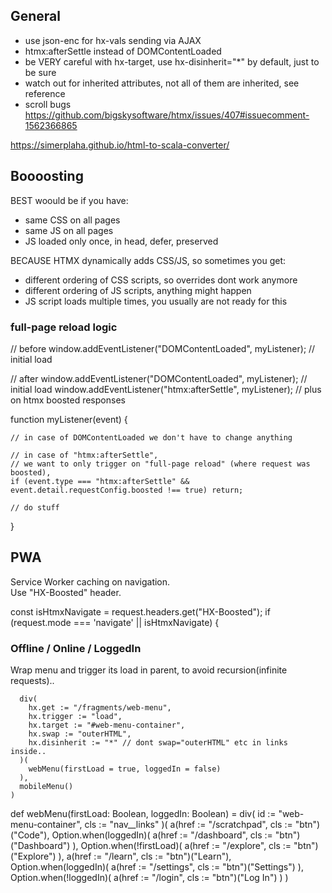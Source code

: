 
## General

- use json-enc for hx-vals sending via AJAX
- htmx:afterSettle instead of DOMContentLoaded
- be VERY careful with hx-target, use  hx-disinherit="*" by default, just to be sure
- watch out for inherited attributes, not all of them are inherited, see reference
- scroll bugs https://github.com/bigskysoftware/htmx/issues/407#issuecomment-1562366865


https://simerplaha.github.io/html-to-scala-converter/

## Boooosting

BEST woould be if you have:
- same CSS on all pages
- same JS on all pages
- JS loaded only once, in head, defer, preserved


BECAUSE HTMX dynamically adds CSS/JS, so sometimes you get:
- different ordering of CSS scripts, so overrides dont work anymore
- different ordering of JS scripts, anything might happen
- JS script loads multiple times, you usually are not ready for this

### full-page reload logic

// before
window.addEventListener("DOMContentLoaded", myListener); // initial load

// after
window.addEventListener("DOMContentLoaded", myListener); // initial load
window.addEventListener("htmx:afterSettle", myListener); // plus on htmx boosted responses

function myListener(event) {

	// in case of DOMContentLoaded we don't have to change anything

	// in case of "htmx:afterSettle",
	// we want to only trigger on "full-page reload" (where request was boosted),
	if (event.type === "htmx:afterSettle" && event.detail.requestConfig.boosted !== true) return;
	
	// do stuff
}

## PWA

Service Worker caching on navigation.  
Use "HX-Boosted" header.

const isHtmxNavigate = request.headers.get("HX-Boosted");
    if (request.mode === 'navigate' || isHtmxNavigate) {
	
### Offline / Online / LoggedIn

Wrap menu and trigger its load in parent, to avoid recursion(infinite requests)..

      div(
        hx.get := "/fragments/web-menu",
        hx.trigger := "load",
        hx.target := "#web-menu-container",
        hx.swap := "outerHTML",
        hx.disinherit := "*" // dont swap="outerHTML" etc in links inside..
      )(
        webMenu(firstLoad = true, loggedIn = false)
      ),
      mobileMenu()
    )

  def webMenu(firstLoad: Boolean, loggedIn: Boolean) =
    div(
      id := "web-menu-container",
      cls := "nav__links"
    )(
      a(href := "/scratchpad", cls := "btn")("Code"),
      Option.when(loggedIn)(
        a(href := "/dashboard", cls := "btn")("Dashboard")
      ),
      Option.when(!firstLoad)(
        a(href := "/explore", cls := "btn")("Explore")
      ),
      a(href := "/learn", cls := "btn")("Learn"),
      Option.when(loggedIn)(
        a(href := "/settings", cls := "btn")("Settings")
      ),
      Option.when(!loggedIn)(
        a(href := "/login", cls := "btn")("Log In")
      )
    )	
	